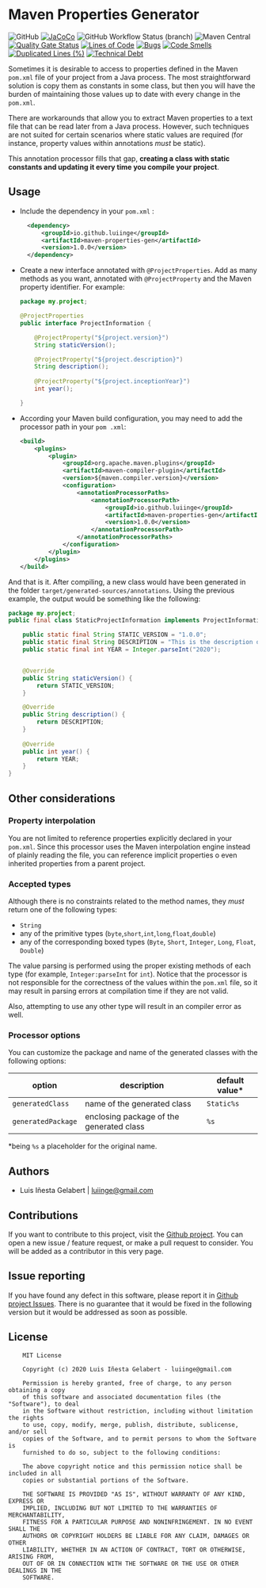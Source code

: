 Maven Properties Generator
================================================================================

![GitHub](https://img.shields.io/github/license/luiinge/maven-properties-gen?style=plastic)
[![JaCoCo](https://img.shields.io/badge/dynamic/xml?style=plastic&label=coverage&query=floor%28%28%2Freport%2Fcounter%5B%40type%3D%27INSTRUCTION%27%5D%2F%40covered%29div%28%20%2Freport%2Fcounter%5B%40type%3D%27INSTRUCTION%27%5D%2F%40covered%20%2B%20%2Freport%2Fcounter%5B%40type%3D%27INSTRUCTION%27%5D%2F%40missed%20%29%2A100%29&suffix=%20%25&url=https%3A%2F%2Fraw.githubusercontent.com%2Fluiinge%2Fmaven-properties-gen%2Fmaster%2Fdocs%2Fcoverage%2Fjacoco.xml)](https://luiinge.github.io/maven-properties-gen/coverage)
![GitHub Workflow Status (branch)](https://img.shields.io/github/workflow/status/luiinge/maven-properties-gen/Test/master?style=plastic)
![Maven Central](https://img.shields.io/maven-central/v/io.github.luiinge/maven-properties-gen?style=plastic)
[![Quality Gate Status](https://sonarcloud.io/api/project_badges/measure?project=luiinge_maven-properties-gen&metric=alert_status)](https://sonarcloud.io/dashboard?id=luiinge_maven-properties-gen)
[![Lines of Code](https://sonarcloud.io/api/project_badges/measure?project=luiinge_maven-properties-gen&metric=ncloc)](https://sonarcloud.io/dashboard?id=luiinge_maven-properties-gen)
[![Bugs](https://sonarcloud.io/api/project_badges/measure?project=luiinge_maven-properties-gen&metric=bugs)](https://sonarcloud.io/dashboard?id=luiinge_maven-properties-gen)
[![Code Smells](https://sonarcloud.io/api/project_badges/measure?project=luiinge_maven-properties-gen&metric=code_smells)](https://sonarcloud.io/dashboard?id=luiinge_maven-properties-gen)
[![Duplicated Lines (%)](https://sonarcloud.io/api/project_badges/measure?project=luiinge_maven-properties-gen&metric=duplicated_lines_density)](https://sonarcloud.io/dashboard?id=luiinge_maven-properties-gen)
[![Technical Debt](https://sonarcloud.io/api/project_badges/measure?project=luiinge_maven-properties-gen&metric=sqale_index)](https://sonarcloud.io/dashboard?id=luiinge_maven-properties-gen)

Sometimes it is desirable to access to properties defined in the Maven 
`pom.xml` file of your project from a Java process. The most straightforward solution is copy them 
as constants in some class, but then you will have the burden of maintaining those 
values up to date with every change in the `pom.xml`. 

There are workarounds that allow you to extract Maven properties to a
text file that can be read later from a Java process. However, such techniques are not suited for 
certain scenarios where static values are required (for instance, property values within 
annotations *must* be static). 

This annotation processor fills that gap, **creating a class with static constants and updating it
every time you compile your project**. 

Usage
--------------------------------------------------------------------------------

- Include the dependency in your `pom.xml` :
    ```xml
      <dependency>
          <groupId>io.github.luiinge</groupId>
          <artifactId>maven-properties-gen</artifactId>
          <version>1.0.0</version>
      </dependency>
    ```

- Create a new interface annotated with `@ProjectProperties`. Add as many methods as you 
want, annotated with `@ProjectProperty` and the Maven property identifier. For example:

    ```java
    package my.project;
  
    @ProjectProperties
    public interface ProjectInformation {
    
        @ProjectProperty("${project.version}")
        String staticVersion();
    
        @ProjectProperty("${project.description}")
        String description();
      
        @ProjectProperty("${project.inceptionYear}")
        int year();
  
    }
    ```
    

- According your Maven build configuration, you may need to add the processor path in your `pom
.xml`:
    ```xml
    <build>
        <plugins>
            <plugin>
                <groupId>org.apache.maven.plugins</groupId>
                <artifactId>maven-compiler-plugin</artifactId>
                <version>${maven.compiler.version}</version>
                <configuration>
                    <annotationProcessorPaths>
                        <annotationProcessorPath>
                            <groupId>io.github.luiinge</groupId>
                            <artifactId>maven-properties-gen</artifactId>
                            <version>1.0.0</version>
                        </annotationProcessorPath>
                    </annotationProcessorPaths>
                </configuration>
            </plugin>
        </plugins>
    </build>
    ```

And that is it. After compiling, a new class would have been generated in the folder 
`target/generated-sources/annotations`. Using the previous example, the output would be
something like the following:

```java
package my.project;
public final class StaticProjectInformation implements ProjectInformation {

    public static final String STATIC_VERSION = "1.0.0";
    public static final String DESCRIPTION = "This is the description of my project";
    public static final int YEAR = Integer.parseInt("2020");


    @Override
    public String staticVersion() {
        return STATIC_VERSION;
    }

    @Override
    public String description() {
        return DESCRIPTION;
    }
    
    @Override
    public int year() {
        return YEAR;    
    }   
}
```


Other considerations
----------------------------------------------------------------------------

### Property interpolation
You are not limited to reference properties explicitly declared in your `pom.xml`. Since this 
processor uses the Maven interpolation engine instead of plainly reading the file, you can 
reference implicit properties o even inherited properties from a parent project.

### Accepted types
Although there is no constraints related to the method names, they *must* return one of the
following types:
- `String`
- any of the primitive types (`byte`,`short`,`int`,`long`,`float`,`double`)
- any of the corresponding boxed types (`Byte`, `Short`, `Integer`, `Long`, `Float`, `Double`)

The value parsing is performed using the proper existing methods of each type (for example, 
`Integer:parseInt` for `int`). Notice that the processor is not responsible for the correctness
of the values within the `pom.xml` file, so it may result in parsing errors at compilation time 
if they are not valid.

Also, attempting to use any other type will result in an compiler error as well.   

### Processor options
You can customize the package and name of the generated classes with the following options:

| option             | description                              | default value* 
| ------------------ | ---------------------------------------- | ------------- 
| `generatedClass`   | name of the generated class              | `Static%s`
| `generatedPackage` | enclosing package of the generated class | `%s`

*being `%s` a placeholder for the original name.

Authors
-----------------------------------------------------------------------------------------

- Luis Iñesta Gelabert  |  luiinge@gmail.com

Contributions
-----------------------------------------------------------------------------------------
If you want to contribute to this project, visit the
[Github project](https://github.com/luiinge/maven-properties-gen). You can open a new issue
 / feature
request, or make a pull request to consider. You will be added
as a contributor in this very page.

Issue reporting
-----------------------------------------------------------------------------------------
If you have found any defect in this software, please report it 
in [Github project Issues](https://github.com/luiinge/maven-properties-gen/issues). 
There is no guarantee that it would be fixed in the following version but it would 
be addressed as soon as possible.   
 

License
-----------------------------------------------------------------------------------------

```
    MIT License

    Copyright (c) 2020 Luis Iñesta Gelabert - luiinge@gmail.com

    Permission is hereby granted, free of charge, to any person obtaining a copy
    of this software and associated documentation files (the "Software"), to deal
    in the Software without restriction, including without limitation the rights
    to use, copy, modify, merge, publish, distribute, sublicense, and/or sell
    copies of the Software, and to permit persons to whom the Software is
    furnished to do so, subject to the following conditions:

    The above copyright notice and this permission notice shall be included in all
    copies or substantial portions of the Software.

    THE SOFTWARE IS PROVIDED "AS IS", WITHOUT WARRANTY OF ANY KIND, EXPRESS OR
    IMPLIED, INCLUDING BUT NOT LIMITED TO THE WARRANTIES OF MERCHANTABILITY,
    FITNESS FOR A PARTICULAR PURPOSE AND NONINFRINGEMENT. IN NO EVENT SHALL THE
    AUTHORS OR COPYRIGHT HOLDERS BE LIABLE FOR ANY CLAIM, DAMAGES OR OTHER
    LIABILITY, WHETHER IN AN ACTION OF CONTRACT, TORT OR OTHERWISE, ARISING FROM,
    OUT OF OR IN CONNECTION WITH THE SOFTWARE OR THE USE OR OTHER DEALINGS IN THE
    SOFTWARE.
```
 

